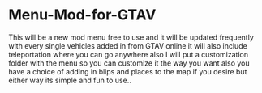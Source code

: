 # Menu-Mod-for-GTAV
This will be a new mod menu free to use and it will be updated frequently with every single vehicles added in from GTAV online it will also include teleportation where you can go anywhere also I will put a customization folder with the menu so you can customize it the way you want also you have a choice of adding in blips and places to the map if you desire but either way its simple and fun to use.. 
